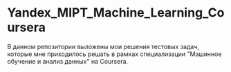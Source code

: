 # Yandex_MIPT_Machine_Learning_Coursera
В данном репозитории выложены мои решения тестовых задач, которые мне приходилось решать в рамках специализации "Машинное обучение и анализ данных" на Coursera.

